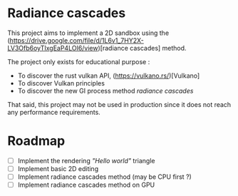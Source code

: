 # Radiance cascades

This project aims to implement a 2D sandbox using the (https://drive.google.com/file/d/1L6v1_7HY2X-LV3Ofb6oyTIxgEaP4LOI6/view)[radiance cascades] method.

The project only exists for educational purpose :
- To discover the rust vulkan API, (https://vulkano.rs/)[Vulkano]
- To discover Vulkan principles
- To discover the new GI process method _radiance cascades_

That said, this project may not be used in production since it does not reach any performance requirements.

# Roadmap

- [ ] Implement the rendering _"Hello world"_ triangle
- [ ] Implement basic 2D editing
- [ ] Implement radiance cascades method (may be CPU first ?)
- [ ] Implement radiance cascades method on GPU
